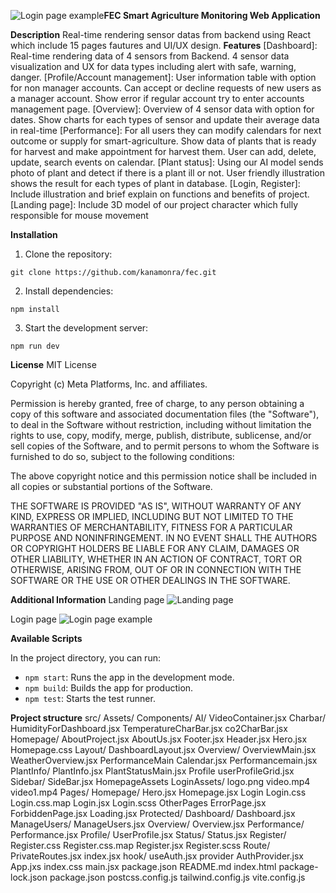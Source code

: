 ![Login page example](https://github.com/kanamonra/fec/assets/122510628/5acd76f2-d2a6-4b51-a988-552033fed79f)**FEC Smart Agriculture Monitoring Web Application**

**Description**
Real-time rendering sensor datas from backend using React which include 15 pages fautures and UI/UX design. 
**Features**
[Dashboard]: Real-time rendering data of 4 sensors from Backend. 4 sensor data visualization and UX for data types including alert with safe, warning, danger.
[Profile/Account management]: User information table with option for non manager accounts. Can accept or decline requests of new users as a manager account. 
Show error if regular account try to enter accounts management page.
[Overview]: Overview of 4 sensor data with option for dates. Show charts for each types of sensor and update their average data in real-time
[Performance]: For all users they can modify calendars for next outcome or supply for smart-agriculture. 
Show data of plants that is ready for harvest and make appointment for harvest them. User can add, delete, update, search events on calendar.
[Plant status]: Using our AI model sends photo of plant and detect if there is a plant ill or not. 
User friendly illustration shows the result for each types of plant in database.
[Login, Register]: Include illustration and brief explain on functions and benefits of project.
[Landing page]: Include 3D model of our project character which fully responsible for mouse movement


**Installation**

1. Clone the repository:

```
git clone https://github.com/kanamonra/fec.git
```

2. Install dependencies:

```
npm install
```

3. Start the development server:

```
npm run dev
```
**License**
MIT License

Copyright (c) Meta Platforms, Inc. and affiliates.

Permission is hereby granted, free of charge, to any person obtaining a copy
of this software and associated documentation files (the "Software"), to deal
in the Software without restriction, including without limitation the rights
to use, copy, modify, merge, publish, distribute, sublicense, and/or sell
copies of the Software, and to permit persons to whom the Software is
furnished to do so, subject to the following conditions:

The above copyright notice and this permission notice shall be included in all
copies or substantial portions of the Software.

THE SOFTWARE IS PROVIDED "AS IS", WITHOUT WARRANTY OF ANY KIND, EXPRESS OR
IMPLIED, INCLUDING BUT NOT LIMITED TO THE WARRANTIES OF MERCHANTABILITY,
FITNESS FOR A PARTICULAR PURPOSE AND NONINFRINGEMENT. IN NO EVENT SHALL THE
AUTHORS OR COPYRIGHT HOLDERS BE LIABLE FOR ANY CLAIM, DAMAGES OR OTHER
LIABILITY, WHETHER IN AN ACTION OF CONTRACT, TORT OR OTHERWISE, ARISING FROM,
OUT OF OR IN CONNECTION WITH THE SOFTWARE OR THE USE OR OTHER DEALINGS IN THE
SOFTWARE.

**Additional Information**
Landing page
![Landing page](https://github.com/kanamonra/fec/assets/122510628/c400c4d1-9d47-4ef8-a3e6-4dbb31bd154d)

Login page
![Login page example](https://github.com/kanamonra/fec/assets/122510628/8e63d918-92f5-4a58-a074-8b65ca74d440)

**Available Scripts**

In the project directory, you can run:

* `npm start`: Runs the app in the development mode.
* `npm build`: Builds the app for production.
* `npm test`: Starts the test runner.

**Project structure**
src/
  Assets/
  Components/
    AI/
      VideoContainer.jsx
    Charbar/
      HumidityForDashboard.jsx
      TemperatureCharBar.jsx
      co2CharBar.jsx
    Homepage/
      AboutProject.jsx
      AboutUs.jsx
      Footer.jsx
      Header.jsx
      Hero.jsx
      Homepage.css
    Layout/
      DashboardLayout.jsx
    Overview/
      OverviewMain.jsx
      WeatherOverview.jsx
      PerformanceMain
      Calendar.jsx
      Performancemain.jsx
    PlantInfo/
      PlantInfo.jsx
      PlantStatusMain.jsx
    Profile
      userProfileGrid.jsx
    Sidebar/
      SideBar.jsx
    HomepageAssets
    LoginAssets/
    logo.png
    video.mp4
    video1.mp4
  Pages/
    Homepage/
      Hero.jsx
      Homepage.jsx
    Login
      Login.css
      Login.css.map
      Login.jsx
      Login.scss
    OtherPages
      ErrorPage.jsx
      ForbiddenPage.jsx
      Loading.jsx
    Protected/
      Dashboard/
        Dashboard.jsx
      ManageUsers/
        ManageUsers.jsx
      Overview/
        Overview.jsx
      Performance/
        Performance.jsx
      Profile/
        UserProfile.jsx
      Status/
        Status.jsx
      Register/
        Register.css
        Register.css.map
        Register.jsx
        Register.scss
  Route/
    PrivateRoutes.jsx
    index.jsx
  hook/
    useAuth.jsx
  provider
    AuthProvider.jsx
  App.jxs
  index.css
  main.jsx
package.json
README.md
index.html
package-lock.json
package.json
postcss.config.js
tailwind.config.js
vite.config.js
```
